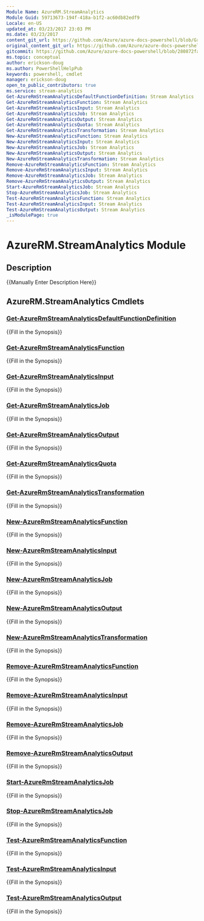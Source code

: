 ```yaml
---
Module Name: AzureRM.StreamAnalytics
Module Guid: 59713673-194f-418a-b1f2-ac60db82edf9
Locale: en-US
updated_at: 03/23/2017 23:03 PM
ms.date: 03/23/2017
content_git_url: https://github.com/Azure/azure-docs-powershell/blob/Graham71305/azureps-cmdlets-docs/ResourceManager/AzureRM.StreamAnalytics/v1.0.4.3/AzureRM.StreamAnalytics.md
original_content_git_url: https://github.com/Azure/azure-docs-powershell/blob/Graham71305/azureps-cmdlets-docs/ResourceManager/AzureRM.StreamAnalytics/v1.0.4.3/AzureRM.StreamAnalytics.md
gitcommit: https://github.com/Azure/azure-docs-powershell/blob/280872fa529e03be2466fa2252957a2060a9dfe4
ms.topic: conceptual
author: erickson-doug
ms.author: PowerShellHelpPub
keywords: powershell, cmdlet
manager: erickson-doug
open_to_public_contributors: true
ms.service: stream-analytics
Get-AzureRmStreamAnalyticsDefaultFunctionDefinition: Stream Analytics
Get-AzureRmStreamAnalyticsFunction: Stream Analytics
Get-AzureRmStreamAnalyticsInput: Stream Analytics
Get-AzureRmStreamAnalyticsJob: Stream Analytics
Get-AzureRmStreamAnalyticsOutput: Stream Analytics
Get-AzureRmStreamAnalyticsQuota: Stream Analytics
Get-AzureRmStreamAnalyticsTransformation: Stream Analytics
New-AzureRmStreamAnalyticsFunction: Stream Analytics
New-AzureRmStreamAnalyticsInput: Stream Analytics
New-AzureRmStreamAnalyticsJob: Stream Analytics
New-AzureRmStreamAnalyticsOutput: Stream Analytics
New-AzureRmStreamAnalyticsTransformation: Stream Analytics
Remove-AzureRmStreamAnalyticsFunction: Stream Analytics
Remove-AzureRmStreamAnalyticsInput: Stream Analytics
Remove-AzureRmStreamAnalyticsJob: Stream Analytics
Remove-AzureRmStreamAnalyticsOutput: Stream Analytics
Start-AzureRmStreamAnalyticsJob: Stream Analytics
Stop-AzureRmStreamAnalyticsJob: Stream Analytics
Test-AzureRmStreamAnalyticsFunction: Stream Analytics
Test-AzureRmStreamAnalyticsInput: Stream Analytics
Test-AzureRmStreamAnalyticsOutput: Stream Analytics
_isModulePage: true
---
```


# AzureRM.StreamAnalytics Module
## Description
{{Manually Enter Description Here}}

## AzureRM.StreamAnalytics Cmdlets
### [Get-AzureRmStreamAnalyticsDefaultFunctionDefinition](Get-AzureRmStreamAnalyticsDefaultFunctionDefinition.md)
{{Fill in the Synopsis}}

### [Get-AzureRmStreamAnalyticsFunction](Get-AzureRmStreamAnalyticsFunction.md)
{{Fill in the Synopsis}}

### [Get-AzureRmStreamAnalyticsInput](Get-AzureRmStreamAnalyticsInput.md)
{{Fill in the Synopsis}}

### [Get-AzureRmStreamAnalyticsJob](Get-AzureRmStreamAnalyticsJob.md)
{{Fill in the Synopsis}}

### [Get-AzureRmStreamAnalyticsOutput](Get-AzureRmStreamAnalyticsOutput.md)
{{Fill in the Synopsis}}

### [Get-AzureRmStreamAnalyticsQuota](Get-AzureRmStreamAnalyticsQuota.md)
{{Fill in the Synopsis}}

### [Get-AzureRmStreamAnalyticsTransformation](Get-AzureRmStreamAnalyticsTransformation.md)
{{Fill in the Synopsis}}

### [New-AzureRmStreamAnalyticsFunction](New-AzureRmStreamAnalyticsFunction.md)
{{Fill in the Synopsis}}

### [New-AzureRmStreamAnalyticsInput](New-AzureRmStreamAnalyticsInput.md)
{{Fill in the Synopsis}}

### [New-AzureRmStreamAnalyticsJob](New-AzureRmStreamAnalyticsJob.md)
{{Fill in the Synopsis}}

### [New-AzureRmStreamAnalyticsOutput](New-AzureRmStreamAnalyticsOutput.md)
{{Fill in the Synopsis}}

### [New-AzureRmStreamAnalyticsTransformation](New-AzureRmStreamAnalyticsTransformation.md)
{{Fill in the Synopsis}}

### [Remove-AzureRmStreamAnalyticsFunction](Remove-AzureRmStreamAnalyticsFunction.md)
{{Fill in the Synopsis}}

### [Remove-AzureRmStreamAnalyticsInput](Remove-AzureRmStreamAnalyticsInput.md)
{{Fill in the Synopsis}}

### [Remove-AzureRmStreamAnalyticsJob](Remove-AzureRmStreamAnalyticsJob.md)
{{Fill in the Synopsis}}

### [Remove-AzureRmStreamAnalyticsOutput](Remove-AzureRmStreamAnalyticsOutput.md)
{{Fill in the Synopsis}}

### [Start-AzureRmStreamAnalyticsJob](Start-AzureRmStreamAnalyticsJob.md)
{{Fill in the Synopsis}}

### [Stop-AzureRmStreamAnalyticsJob](Stop-AzureRmStreamAnalyticsJob.md)
{{Fill in the Synopsis}}

### [Test-AzureRmStreamAnalyticsFunction](Test-AzureRmStreamAnalyticsFunction.md)
{{Fill in the Synopsis}}

### [Test-AzureRmStreamAnalyticsInput](Test-AzureRmStreamAnalyticsInput.md)
{{Fill in the Synopsis}}

### [Test-AzureRmStreamAnalyticsOutput](Test-AzureRmStreamAnalyticsOutput.md)
{{Fill in the Synopsis}}

